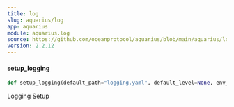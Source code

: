 ```yaml
---
title: log
slug: aquarius/log
app: aquarius
module: aquarius.log
source: https://github.com/oceanprotocol/aquarius/blob/main/aquarius/log.py
version: 2.2.12
---
```

#### setup\_logging

```python
def setup_logging(default_path="logging.yaml", default_level=None, env_key="LOG_CFG")
```

Logging Setup

